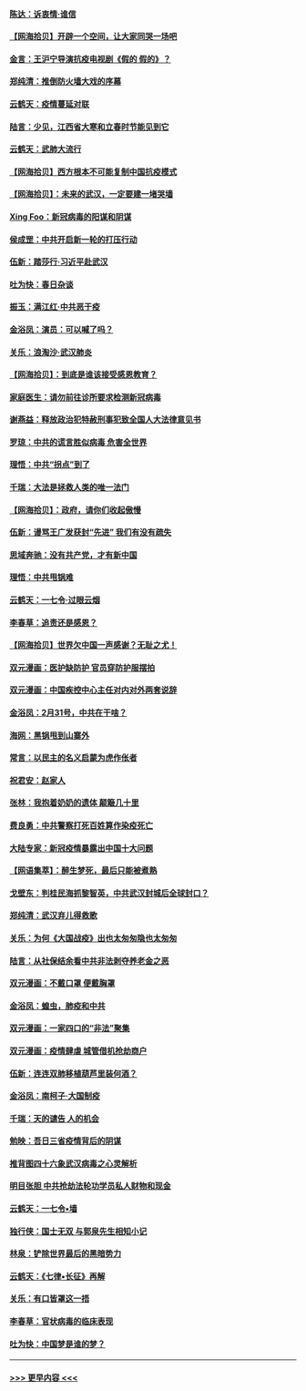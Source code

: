 #### [陈达：诉衷情·谁信](../pages/nsc993/n11942899.md?t=03160802) 
#### [【网海拾贝】开辟一个空间，让大家同哭一场吧](../pages/nsc993/n11942165.md?t=03160802) 
#### [金言：王沪宁导演抗疫电视剧《假的 假的》？](../pages/nsc993/n11941510.md?t=03160802) 
#### [郑纯清：推倒防火墙大戏的序幕](../pages/nsc993/n11940838.md?t=03160802) 
#### [云鹤天：疫情蔓延对联](../pages/nsc993/n11940579.md?t=03160802) 
#### [陆言：少见，江西省大寒和立春时节能见到它](../pages/nsc993/n11939983.md?t=03160802) 
#### [云鹤天：武肺大流行](../pages/nsc993/n11939902.md?t=03160802) 
#### [【网海拾贝】西方根本不可能复制中国抗疫模式](../pages/nsc993/n11939725.md?t=03160802) 
#### [【网海拾贝】：未来的武汉，一定要建一堵哭墙](../pages/nsc993/n11938684.md?t=03160802) 
#### [Xing Foo：新冠病毒的阳谋和阴谋](../pages/nsc993/n11936086.md?t=03160802) 
#### [侯成罡：中共开启新一轮的打压行动](../pages/nsc993/n11935730.md?t=03160802) 
#### [伍新：踏莎行‧习近平赴武汉](../pages/nsc993/n11935157.md?t=03160802) 
#### [吐为快：春日杂谈](../pages/nsc993/n11934776.md?t=03160802) 
#### [振玉：满江红‧中共恶于疫](../pages/nsc993/n11934647.md?t=03160802) 
#### [金浴凤：演员：可以喊了吗？](../pages/nsc993/n11934602.md?t=03160802) 
#### [关乐：浪淘沙·武汉肺炎](../pages/nsc993/n11931792.md?t=03160802) 
#### [【网海拾贝】：到底是谁该接受感恩教育？](../pages/nsc993/n11931552.md?t=03160802) 
#### [家庭医生：请勿前往诊所要求检测新冠病毒](../pages/nsc993/n11929190.md?t=03160802) 
#### [谢燕益：释放政治犯特赦刑事犯致全国人大法律意见书](../pages/nsc993/n11928978.md?t=03160802) 
#### [罗琼：中共的谎言胜似病毒 危害全世界](../pages/nsc993/n11922636.md?t=03160802) 
#### [理悟：中共“拐点”到了](../pages/nsc993/n11928496.md?t=03160802) 
#### [千瑞：大法是拯救人类的唯一法门](../pages/nsc993/n11927637.md?t=03160802) 
#### [【网海拾贝】：政府，请你们收起傲慢](../pages/nsc993/n11926932.md?t=03160802) 
#### [伍新：谩骂王广发获封“先进” 我们有没有疏失](../pages/nsc993/n11926101.md?t=03160802) 
#### [思域奔驰：没有共产党，才有新中国](../pages/nsc993/n11926058.md?t=03160802) 
#### [理悟：中共甩锅难](../pages/nsc993/n11925355.md?t=03160802) 
#### [云鹤天：一七令·过眼云烟](../pages/nsc993/n11925284.md?t=03160802) 
#### [李春草：追责还是感恩？](../pages/nsc993/n11925274.md?t=03160802) 
#### [【网海拾贝】世界欠中国一声感谢？无耻之尤！](../pages/nsc993/n11925239.md?t=03160802) 
#### [双元漫画：医护缺防护 官员穿防护服摆拍](../pages/nsc993/n11923899.md?t=03160802) 
#### [双元漫画：中国疾控中心主任对内对外两套说辞](../pages/nsc993/n11921994.md?t=03160802) 
#### [金浴凤：2月31号，中共在干啥？](../pages/nsc993/n11922706.md?t=03160802) 
#### [海网：黑锅甩到山寨外](../pages/nsc993/n11922688.md?t=03160802) 
#### [常言：以民主的名义启蒙为虎作伥者](../pages/nsc993/n11922217.md?t=03160802) 
#### [祝君安：赵家人](../pages/nsc993/n11922209.md?t=03160802) 
#### [张林：我抱着奶奶的遗体 颠簸几十里](../pages/nsc993/n11920945.md?t=03160802) 
#### [费良勇：中共警察打死百姓算作染疫死亡](../pages/nsc993/n11919264.md?t=03160802) 
#### [大陆专家：新冠疫情暴露出中国十大问题](../pages/nsc993/n11919187.md?t=03160802) 
#### [【网语集萃】：醉生梦死，最后只能被煮熟](../pages/nsc993/n11918994.md?t=03160802) 
#### [戈壁东：判桂民海抓黎智英，中共武汉封城后全球封口？](../pages/nsc993/n11917982.md?t=03160802) 
#### [郑纯清：武汉弃儿得救歌](../pages/nsc993/n11917881.md?t=03160802) 
#### [关乐：为何《大国战疫》出也太匆匆隐也太匆匆](../pages/nsc993/n11917792.md?t=03160802) 
#### [陆言：从社保结余看中共非法剥夺养老金之恶](../pages/nsc993/n11917084.md?t=03160802) 
#### [双元漫画：不戴口罩 便戴胸罩](../pages/nsc993/n11916447.md?t=03160802) 
#### [金浴凤：蝗虫，肺疫和中共](../pages/nsc993/n11916904.md?t=03160802) 
#### [双元漫画：一家四口的“非法”聚集](../pages/nsc993/n11916378.md?t=03160802) 
#### [双元漫画：疫情肆虐 城管借机抢劫商户](../pages/nsc993/n11916310.md?t=03160802) 
#### [伍新：连连双肺移植葫芦里装何酒？](../pages/nsc993/n11913667.md?t=03160802) 
#### [金浴凤：南柯子·大国制疫](../pages/nsc993/n11913657.md?t=03160802) 
#### [千瑞：天的谴告  人的机会](../pages/nsc993/n11913309.md?t=03160802) 
#### [勉映：吾日三省疫情背后的阴谋](../pages/nsc993/n11913079.md?t=03160802) 
#### [推背图四十六象武汉病毒之心灵解析](../pages/nsc993/n11911761.md?t=03160802) 
#### [明目张胆 中共抢劫法轮功学员私人财物和现金](../pages/nsc993/n11910262.md?t=03160802) 
#### [云鹤天：一七令▪墙](../pages/nsc993/n11910627.md?t=03160802) 
#### [独行侠：国士无双 与郭泉先生相知小记](../pages/nsc993/n11910613.md?t=03160802) 
#### [林泉：铲除世界最后的黑暗势力](../pages/nsc993/n11909320.md?t=03160802) 
#### [云鹤天：《七律▪长征》再解](../pages/nsc993/n11909327.md?t=03160802) 
#### [关乐：有口皆罩这一捂](../pages/nsc993/n11908393.md?t=03160802) 
#### [李春草：官状病毒的临床表现](../pages/nsc993/n11908339.md?t=03160802) 
#### [吐为快：中国梦是谁的梦？](../pages/nsc993/n11906564.md?t=03160802) 

----
#### [ >>> 更早内容 <<< ](../indexes/nsc993-earlier.md)
